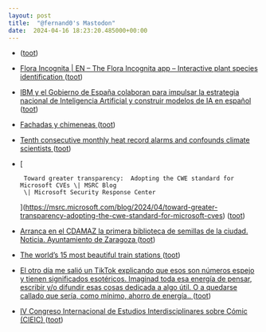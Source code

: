 ```yaml
---
layout: post
title:  "@fernand0's Mastodon"
date:  2024-04-16 18:23:20.485000+00:00
---
```

*  [ ](https://mastodon.social/users/fernand0/statuses/112282291436314146/activity) ([toot](https://mastodon.social/users/fernand0/statuses/112282291436314146/activity))
*  [Flora Incognita \| EN – The Flora Incognita app – Interactive plant species identification ](https://floraincognita.com) ([toot](https://mastodon.social/@fernand0/112281980001725425))
*  [IBM y el Gobierno de España colaboran para impulsar la estrategia nacional de Inteligencia Artificial y construir modelos de IA en español ](https://www.laecuaciondigital.com/tecnologias/inteligencia-artificial/ibm-y-el-gobierno-de-espana-colaboran-para-impulsar-la-estrategia-nacional-de-inteligencia-artificial-y-construir-modelos-de-ia-en-espanol) ([toot](https://mastodon.social/@fernand0/112281901040311338))
*  [Fachadas y chimeneas ](https://www.flickr.com/photos/fernand0/53624653571) ([toot](https://mastodon.social/@fernand0/112281684732463162))
*  [Tenth consecutive monthly heat record alarms and confounds climate scientists ](https://www.theguardian.com/global/2024/apr/09/tenth-consecutive-monthly-heat-record-alarms-confounds-climate-scientist) ([toot](https://mastodon.social/@fernand0/112281503871983844))
*  [
        
        Toward greater transparency:  Adopting the CWE standard for Microsoft CVEs \| MSRC Blog
        \| Microsoft Security Response Center 
        
     ](https://msrc.microsoft.com/blog/2024/04/toward-greater-transparency-adopting-the-cwe-standard-for-microsoft-cves) ([toot](https://mastodon.social/@fernand0/112281343530238471))
*  [Arranca en el CDAMAZ la primera biblioteca de semillas de la ciudad. Noticia. Ayuntamiento de Zaragoza ](https://www.zaragoza.es/sede/servicio/noticia/32152) ([toot](https://mastodon.social/@fernand0/112280727051152278))
*  [The world’s 15 most beautiful train stations ](https://www.timeout.com/things-to-do/best-beautiful-train-stations-in-the-worl) ([toot](https://mastodon.social/@fernand0/112280346129083514))
*  [El otro día me salió un TikTok explicando que esos son números espejo y tienen significados esotéricos. Imaginad toda esa energía de pensar, escribir y/o difundir esas cosas dedicada a algo útil. O a quedarse callado que sería, como mínimo, ahorro de energía.. ](https://mastodon.social/@fernand0/112280306494373886) ([toot](https://mastodon.social/@fernand0/112280306494373886))
*  [IV Congreso Internacional de Estudios Interdisciplinares sobre Cómic (CIEIC) ](https://www.tebeosfera.com/promociones/iv_congreso_internacional_de_estudios_interdisciplinares_sobre_comic_cieic.htm) ([toot](https://mastodon.social/@fernand0/112280151296443744))
